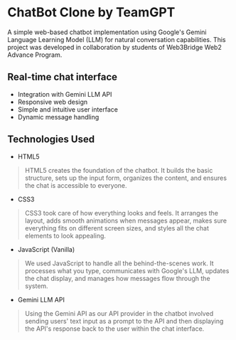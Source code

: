 # ChatBot Clone by TeamGPT
A simple web-based chatbot implementation using Google's Gemini Language Learning Model (LLM) for natural conversation capabilities. This project was developed in collaboration by students of Web3Bridge Web2 Advance Program.

## Real-time chat interface
* Integration with Gemini LLM API
* Responsive web design
* Simple and intuitive user interface
* Dynamic message handling

## Technologies Used

* HTML5
> HTML5 creates the foundation of the chatbot. It builds the basic structure, sets up the input form, organizes the content, and ensures the chat is accessible to everyone.
* CSS3
> CSS3 took care of how everything looks and feels. It arranges the layout, adds smooth animations when messages appear, makes sure everything fits on different screen sizes, and styles all the chat elements to look appealing.
* JavaScript (Vanilla)
> We used JavaScript to handle all the behind-the-scenes work. It processes what you type, communicates with Google's LLM, updates the chat display, and manages how messages flow through the system.
* Gemini LLM API
> Using the Gemini API as our API provider in the chatbot involved sending users' text input as a prompt to the API and then displaying the API's response back to the user within the chat interface.
